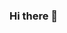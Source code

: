 ### Hi there 👋

<!--
**soham541/soham541** is a ✨ _special_ ✨ repository because its `README.md` (this file) appears on your GitHub profile.

Here are some ideas to get you started:

- 🔭 I’m currently working on <NULL>
- 🌱 I’m currently learning python 👨‍💻👨‍💻
- 🤔 I’m looking for help with getting started with GitHub

-->
